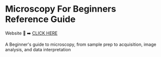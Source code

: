 # Microscopy For Beginners Reference Guide
Website :link: :arrow_right: [CLICK HERE](https://bioimagingguide.org)

A Beginner's guide to microscopy, from sample prep to acquisition, image analysis, and data interpretation
